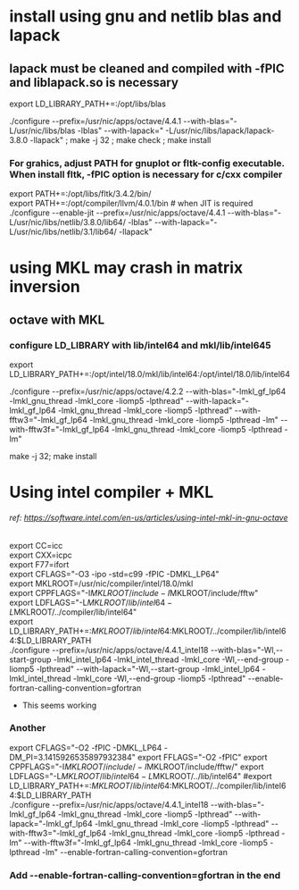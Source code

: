 # install using gnu and netlib blas and lapack #
## lapack must be cleaned and compiled with -fPIC and liblapack.so is necessary
export LD_LIBRARY_PATH+=:/opt/libs/blas

./configure --prefix=/usr/nic/apps/octave/4.4.1 --with-blas="-L/usr/nic/libs/blas -lblas" --with-lapack=" -L/usr/nic/libs/lapack/lapack-3.8.0 -llapack" ;  make -j 32 ;    make check ;   make install

### For grahics, adjust PATH for gnuplot or fltk-config executable. When install fltk, -fPIC option is necessary for c/cxx compiler
export PATH+=:/opt/libs/fltk/3.4.2/bin/  
export PATH+=:/opt/compiler/llvm/4.0.1/bin # when JIT is required
./configure --enable-jit --prefix=/usr/nic/apps/octave/4.4.1 --with-blas="-L/usr/nic/libs/netlib/3.8.0/lib64/ -lblas" --with-lapack="-L/usr/nic/libs/netlib/3.1/lib64/ -llapack"


# using MKL may crash in matrix inversion #
## octave with MKL ##
### configure LD_LIBRARY with lib/intel64 and mkl/lib/intel645
export LD_LIBRARY_PATH+=:/opt/intel/18.0/mkl/lib/intel64:/opt/intel/18.0/lib/intel64

./configure  --prefix=/usr/nic/apps/octave/4.2.2  --with-blas="-lmkl_gf_lp64 -lmkl_gnu_thread -lmkl_core -liomp5 -lpthread" --with-lapack="-lmkl_gf_lp64 -lmkl_gnu_thread -lmkl_core -liomp5 -lpthread" --with-fftw3="-lmkl_gf_lp64 -lmkl_gnu_thread -lmkl_core -liomp5 -lpthread -lm" --with-fftw3f="-lmkl_gf_lp64 -lmkl_gnu_thread -lmkl_core -liomp5 -lpthread -lm"

make -j 32; make install

# Using intel compiler + MKL
###### ref: https://software.intel.com/en-us/articles/using-intel-mkl-in-gnu-octave
export CC=icc  
export CXX=icpc  
export F77=ifort  
export CFLAGS="-O3 -ipo -std=c99 -fPIC -DMKL_LP64"  
export MKLROOT=/usr/nic/compiler/intel/18.0/mkl  
export CPPFLAGS="-I$MKLROOT/include -I$MKLROOT/include/fftw"  
export LDFLAGS="-L$MKLROOT/lib/intel64 -L$MKLROOT/../compiler/lib/intel64"   
export LD_LIBRARY_PATH+=:$MKLROOT/lib/intel64:$MKLROOT/../compiler/lib/intel64:$LD_LIBRARY_PATH  
./configure --prefix=/usr/nic/apps/octave/4.4.1_intel18 --with-blas="-Wl,--start-group -lmkl_intel_lp64 -lmkl_intel_thread -lmkl_core -Wl,--end-group -liomp5 -lpthread" --with-lapack="-Wl,--start-group -lmkl_intel_lp64 -lmkl_intel_thread -lmkl_core -Wl,--end-group -liomp5 -lpthread" --enable-fortran-calling-convention=gfortran  
- This seems working
### Another
export CFLAGS="-O2 -fPIC -DMKL_LP64 -DM_PI=3.1415926535897932384"
export FFLAGS="-O2 -fPIC"
export CPPFLAGS="-I$MKLROOT/include/ -I$MKLROOT/include/fftw/"
export LDFLAGS="-L$MKLROOT/lib/intel64 -L$MKLROOT/../lib/intel64"
#export LD_LIBRARY_PATH+=:$MKLROOT/lib/intel64:$MKLROOT/../compiler/lib/intel64:$LD_LIBRARY_PATH  
./configure --prefix=/usr/nic/apps/octave/4.4.1_intel18 --with-blas="-lmkl_gf_lp64 -lmkl_gnu_thread -lmkl_core -liomp5 -lpthread" --with-lapack="-lmkl_gf_lp64 -lmkl_gnu_thread -lmkl_core -liomp5 -lpthread" --with-fftw3="-lmkl_gf_lp64 -lmkl_gnu_thread -lmkl_core -liomp5 -lpthread -lm" --with-fftw3f="-lmkl_gf_lp64 -lmkl_gnu_thread -lmkl_core -liomp5 -lpthread -lm" --enable-fortran-calling-convention=gfortran
### Add --enable-fortran-calling-convention=gfortran in the end
